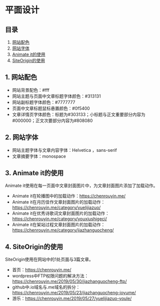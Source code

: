 # 平面设计

## 目录
1. [网站配色](#1)
2. [网站字体](#2)
3. [Animate it的使用](#3)
4. [SiteOrigin的使用](#4)

## <a id="1">1. 网站配色</a>
- 网站背景配色：#fff
- 网站主题与页面中文章标题字体颜色：#313131
- 网站副标题字体颜色：#7777777
- 页面中文章标题鼠标悬置颜色：#0f5400
- 文章详情页字体颜色：标题为#303133；小标题与正文重要部分内容为#000000；正文次要部分内容为#808080

## <a id="2">2. 网站字体</a>
- 网站主题字体与文章内容字体：Helvetica ，sans-serif
- 文章摘要字体：monospace

## <a id="3">3. Animate it的使用</a>
Animate it使用在每一页面中文章封面图片中，为文章封面图片添加了加载动作。
- Animate it在轮播图中的加载动作：https://chenrouyin.me/
- Animate it在月历佳作文章封面图片的加载动作：https://chenrouyin.me/category/yuelijiazuo/
- Animate it在优秀诗歌词文章封面图片的加载动作：https://chenrouyin.me/category/youxiushigeci/
- Animate it在架站过程文章封面图片的加载动作：https://chenrouyin.me/category/jiazhanguocheng/

## <a id="4">4. SiteOrigin的使用</a>
SiteOrigin使用在网站中的1处页面与3篇文章。
- 首页：https://chenrouyin.me/
- wordpress中FTP权限问题的解决方法：https://chenrouyin.me/2019/05/30/jiazhanguocheng-ftp/
- github中.io域名与.me域名的拆分：https://chenrouyin.me/2019/05/23/jiazhanguocheng-ioyume/
- 游乐：https://chenrouyin.me/2019/05/27/yuelijiazuo-youle/







